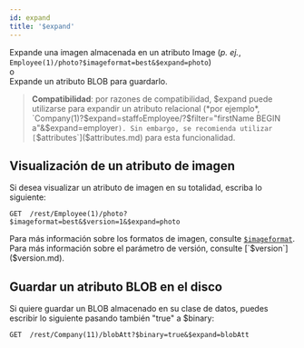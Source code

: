 ```yaml
---
id: expand
title: '$expand'
---
```



Expande una imagen almacenada en un atributo Image (*p. ej.*, `Employee(1)/photo?$imageformat=best&$expand=photo`)<br/> o<br/> Expande un atributo BLOB para guardarlo.

> **Compatibilidad**: por razones de compatibilidad, $expand puede utilizarse para expandir un atributo relacional (*por ejemplo*, `Company(1)?$expand=staff` o `Employee/?$filter="firstName BEGIN a"&$expand=employer`). Sin embargo, se recomienda utilizar [`$attributes`]($attributes.md) para esta funcionalidad.

## Visualización de un atributo de imagen

Si desea visualizar un atributo de imagen en su totalidad, escriba lo siguiente:

 `GET  /rest/Employee(1)/photo?$imageformat=best&$version=1&$expand=photo`

Para más información sobre los formatos de imagen, consulte [`$imageformat`]($imageformat.md). Para más información sobre el parámetro de versión, consulte [`$version`]($version.md).

## Guardar un atributo BLOB en el disco

Si quiere guardar un BLOB almacenado en su clase de datos, puedes escribir lo siguiente pasando también "true" a $binary:

  `GET  /rest/Company(11)/blobAtt?$binary=true&$expand=blobAtt`
